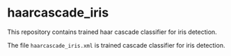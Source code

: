 # haarcascade_iris
This repository contains trained haar cascade classifier for iris detection.

The file `haarcascade_iris.xml` is trained cascade classifier for iris detection.
